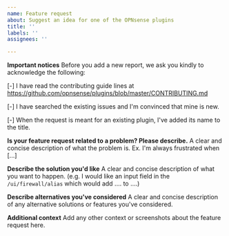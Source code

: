 ```yaml
---
name: Feature request
about: Suggest an idea for one of the OPNsense plugins
title: ''
labels: ''
assignees: ''

---
```


**Important notices**
Before you add a new report, we ask you kindly to acknowledge the following:

[-] I have read the contributing guide lines at https://github.com/opnsense/plugins/blob/master/CONTRIBUTING.md

[-] I have searched the existing issues and I'm convinced that mine is new.

[-] When the request is meant for an existing plugin, I've added its name to the title.

**Is your feature request related to a problem? Please describe.**
A clear and concise description of what the problem is. Ex. I'm always frustrated when [...]

**Describe the solution you'd like**
A clear and concise description of what you want to happen.
(e.g. I would like an input field in the `/ui/firewall/alias` which would add .... to ....)

**Describe alternatives you've considered**
A clear and concise description of any alternative solutions or features you've considered.


**Additional context**
Add any other context or screenshots about the feature request here.
